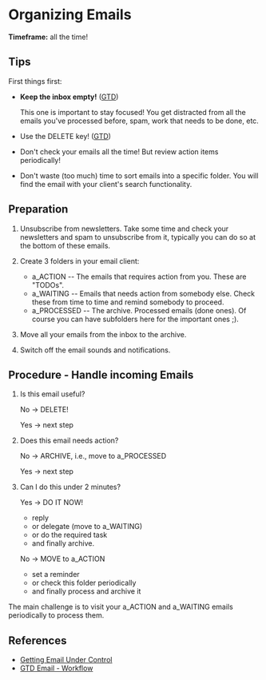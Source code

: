 Organizing Emails
=================

**Timeframe:** all the time!


Tips
----

First things first:

- **Keep the inbox empty!** ([GTD][gtd])

  This one is important to stay focused!
  You get distracted from
  all the emails you've processed before,
  spam,
  work that needs to be done, etc.

- Use the DELETE key! ([GTD][gtd])
- Don't check your emails all the time!
  But review action items periodically!
- Don't waste (too much) time to sort emails into a specific folder.
  You will find the email with your client's search functionality.


Preparation
-----------

1. Unsubscribe from newsletters.
   Take some time and check your newsletters and spam to unsubscribe from it,
   typically you can do so at the bottom of these emails.

1. Create 3 folders in your email client:
   - a_ACTION -- The emails that requires action from you. These are "TODOs".
   - a_WAITING -- Emails that needs action from somebody else.
     Check these from time to time and remind somebody to proceed.
   - a_PROCESSED -- The archive. Processed emails (done ones).
     Of course you can have subfolders here for the important ones ;).

1. Move all your emails from the inbox to the archive.

1. Switch off the email sounds and notifications.


Procedure - Handle incoming Emails
----------------------------------

1. Is this email useful?

   No -> DELETE!

   Yes -> next step

1. Does this email needs action?

   No -> ARCHIVE, i.e., move to a_PROCESSED

   Yes -> next step

1. Can I do this under 2 minutes?

   Yes -> DO IT NOW!
   - reply
   - or delegate (move to a_WAITING)
   - or do the required task
   - and finally archive.

   No -> MOVE to a_ACTION
   - set a reminder
   - or check this folder periodically
   - and finally process and archive it

The main challenge is to visit your a_ACTION and a_WAITING emails
periodically to process them.


References
----------

- [Getting Email Under Control][gtd]
- [GTD Email - Workflow][mailbutler]

[gtd]: https://gettingthingsdone.com/wp-content/uploads/2014/10/GettingEmail.pdf
[mailbutler]: https://unpacked.mailbutler.io/2019/01/09/gtd-email-inbox-zero-flowchart/
